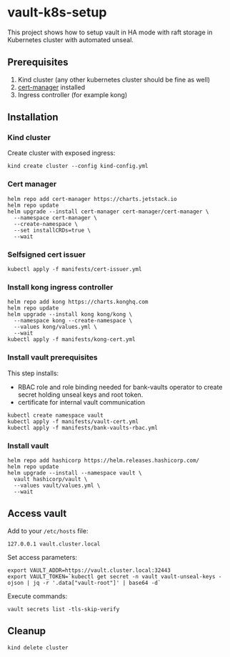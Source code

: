 # vault-k8s-setup
This project shows how to setup vault in HA mode with raft storage in Kubernetes cluster with automated unseal.

## Prerequisites

1. Kind cluster (any other kubernetes cluster should be fine as well)
2. [cert-manager](https://cert-manager.io/docs/installation/) installed
3. Ingress controller (for example kong)

## Installation

### Kind cluster

Create cluster with exposed ingress:

```shell
kind create cluster --config kind-config.yml
```

### Cert manager

```shell
helm repo add cert-manager https://charts.jetstack.io
helm repo update
helm upgrade --install cert-manager cert-manager/cert-manager \
  --namespace cert-manager \
  --create-namespace \
  --set installCRDs=true \
  --wait
```

### Selfsigned cert issuer

```shell
kubectl apply -f manifests/cert-issuer.yml
```

### Install kong ingress controller

```shell
helm repo add kong https://charts.konghq.com 
helm repo update
helm upgrade --install kong kong/kong \
  --namespace kong --create-namespace \
  --values kong/values.yml \
  --wait
kubectl apply -f manifests/kong-cert.yml
```

### Install vault prerequisites

This step installs:
* RBAC role and role binding needed for bank-vaults operator to create secret holding unseal keys and root token.
* certificate for internal vault communication

```shell
kubectl create namespace vault
kubectl apply -f manifests/vault-cert.yml
kubectl apply -f manifests/bank-vaults-rbac.yml
```

### Install vault

```shell
helm repo add hashicorp https://helm.releases.hashicorp.com/
helm repo update
helm upgrade --install --namespace vault \
  vault hashicorp/vault \
  --values vault/values.yml \
  --wait               
```

## Access vault
Add to your `/etc/hosts` file:
```
127.0.0.1 vault.cluster.local
```

Set access parameters:
```shell
export VAULT_ADDR=https://vault.cluster.local:32443
export VAULT_TOKEN=`kubectl get secret -n vault vault-unseal-keys -ojson | jq -r '.data["vault-root"]' | base64 -d`
```

Execute commands:
```shell
vault secrets list -tls-skip-verify
```

## Cleanup

```shell
kind delete cluster
```